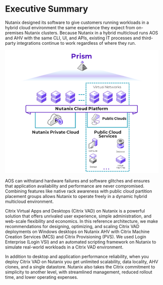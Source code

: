 # Executive Summary

Nutanix designed its software to give customers running workloads in a hybrid cloud environment the same experience they expect from on-premises Nutanix clusters. Because Nutanix in a hybrid multicloud runs AOS and AHV with the same CLI, UI, and APIs, existing IT processes and third-party integrations continue to work regardless of where they run.

![The Nutanix Cloud Platform runs workloads both on-premises and in public cloud environments.](../images/overview-hybrid-multicloud-software.png "Overview of the Nutanix Hybrid Multicloud Software")

AOS can withstand hardware failures and software glitches and ensures that application availability and performance are never compromised. Combining features like native rack awareness with public cloud partition placement groups allows Nutanix to operate freely in a dynamic hybrid multicloud environment.

Citrix Virtual Apps and Desktops (Citrix VAD) on Nutanix is a powerful solution that offers unrivaled user experience, simple administration, and web-scale flexibility and economics. In this reference architecture, we make recommendations for designing, optimizing, and scaling Citrix VAD deployments on Windows desktops on Nutanix AHV with Citrix Machine Creation Services (MCS) and Citrix Provisioning (PVS). We used Login Enterprise (Login VSI) and an automated scripting framework on Nutanix to simulate real-world workloads in a Citrix VAD environment.

In addition to desktop and application performance reliability, when you deploy Citrix VAD on Nutanix you get unlimited scalability, data locality, AHV clones, and a single datastore. Nutanix also takes the Citrix commitment to simplicity to another level, with streamlined management, reduced rollout time, and lower operating expenses.